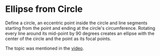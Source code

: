 # Ellipse from Circle

Define a circle, an eccentric point inside the circle and line segments starting from the point and ending at the circle's circumference. Rotating every line around its mid-point by 90 degrees creates an ellipse with the center of the circle and the point as its focal points.

The topic was mentioned in the [video](https://www.youtube.com/watch?v=xdIjYBtnvZU&t=158s).
